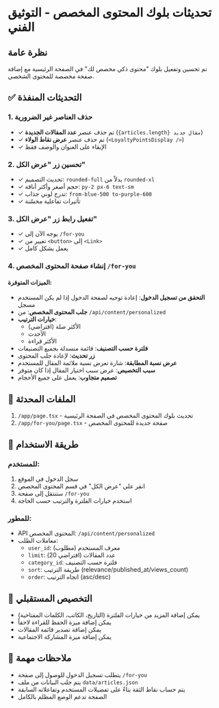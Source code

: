# تحديثات بلوك المحتوى المخصص - التوثيق الفني

## نظرة عامة
تم تحسين وتفعيل بلوك "محتوى ذكي مخصص لك" في الصفحة الرئيسية مع إضافة صفحة مخصصة للمحتوى الشخصي.

## ✅ التحديثات المنفذة

### 1. حذف العناصر غير الضرورية
- ✓ تم حذف عنصر **عدد المقالات الجديدة** (`{articles.length} مقال جديد`)
- ✓ تم حذف عنصر **عرض نقاط الولاء** (`<LoyaltyPointsDisplay />`)
- ✓ الإبقاء على العنوان والوصف فقط

### 2. تحسين زر "عرض الكل"
- ✓ تحديث التصميم: `rounded-full` بدلاً من `rounded-xl`
- ✓ حجم أصغر وأكثر أناقة: `py-2 px-6 text-sm`
- ✓ تدرج لوني جذاب: `from-blue-500 to-purple-600`
- ✓ تأثيرات تفاعلية محسّنة

### 3. تفعيل رابط زر "عرض الكل"
- ✓ يوجه الآن إلى `/for-you`
- ✓ تغيير من `<button>` إلى `<Link>`
- ✓ يعمل بشكل كامل

### 4. إنشاء صفحة المحتوى المخصص `/for-you`

#### الميزات المتوفرة:
- **التحقق من تسجيل الدخول**: إعادة توجيه لصفحة الدخول إذا لم يكن المستخدم مسجل
- **جلب المحتوى المخصص**: من `/api/content/personalized`
- **خيارات الترتيب**:
  - الأكثر صلة (افتراضي)
  - الأحدث
  - الأكثر قراءة
- **فلترة حسب التصنيف**: قائمة منسدلة بجميع التصنيفات
- **زر تحديث**: لإعادة جلب المحتوى
- **عرض نسبة المطابقة**: شارة تعرض نسبة ملائمة المقال للمستخدم
- **سبب التخصيص**: عرض سبب اختيار المقال إذا كان متوفر
- **تصميم متجاوب**: يعمل على جميع الأحجام

## 📁 الملفات المحدثة
1. `/app/page.tsx` - تحديث بلوك المحتوى المخصص في الصفحة الرئيسية
2. `/app/for-you/page.tsx` - صفحة جديدة للمحتوى المخصص

## 🚀 طريقة الاستخدام

### للمستخدم:
1. سجل الدخول في الموقع
2. انقر على "عرض الكل" في قسم المحتوى المخصص
3. ستنتقل إلى صفحة `/for-you`
4. استخدم خيارات الفلترة والترتيب حسب الحاجة

### للمطور:
- API المحتوى المخصص: `/api/content/personalized`
- معاملات الطلب:
  - `user_id`: معرف المستخدم (مطلوب)
  - `limit`: عدد المقالات (افتراضي 20)
  - `category_id`: فلترة حسب التصنيف
  - `sort`: طريقة الترتيب (relevance/published_at/views_count)
  - `order`: اتجاه الترتيب (asc/desc)

## 🎨 التخصيص المستقبلي
- يمكن إضافة المزيد من خيارات الفلترة (التاريخ، الكاتب، الكلمات المفتاحية)
- يمكن إضافة ميزة الحفظ للقراءة لاحقاً
- يمكن إضافة تصدير قائمة المقالات
- يمكن إضافة ميزة المشاركة الاجتماعية

## 📝 ملاحظات مهمة
- يتطلب تسجيل الدخول للوصول إلى صفحة `/for-you`
- يتم جلب البيانات من ملف `data/articles.json`
- يتم حساب نقاط الثقة بناءً على تفضيلات المستخدم وتفاعلاته السابقة
- الصفحة تدعم الوضع المظلم بالكامل 